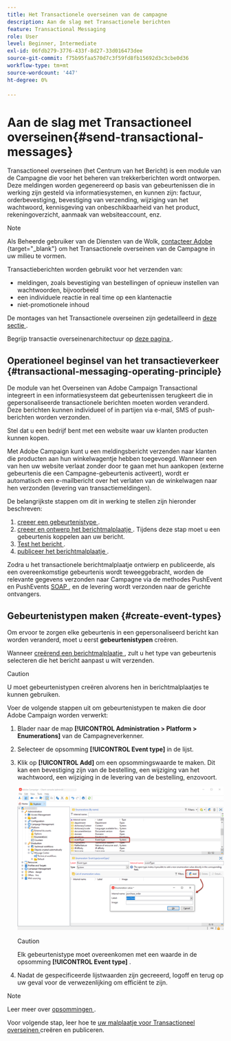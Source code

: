 ```yaml
---
title: Het Transactionele overseinen van de campagne
description: Aan de slag met Transactionele berichten
feature: Transactional Messaging
role: User
level: Beginner, Intermediate
exl-id: 06fdb279-3776-433f-8d27-33d016473dee
source-git-commit: f75b95faa570d7c3f59fd8fb15692d3c3cbe0d36
workflow-type: tm+mt
source-wordcount: '447'
ht-degree: 0%

---
```


# Aan de slag met Transactioneel overseinen{#send-transactional-messages}

Transactioneel overseinen (het Centrum van het Bericht) is een module van de Campagne die voor het beheren van trekkerberichten wordt ontworpen. Deze meldingen worden gegenereerd op basis van gebeurtenissen die in werking zijn gesteld via informatiesystemen, en kunnen zijn: factuur, orderbevestiging, bevestiging van verzending, wijziging van het wachtwoord, kennisgeving van onbeschikbaarheid van het product, rekeningoverzicht, aanmaak van websiteaccount, enz.

>[!NOTE]
>
>Als Beheerde gebruiker van de Diensten van de Wolk, [ contacteer Adobe ](../start/campaign-faq.md#support){target="_blank"} om het Transactionele overseinen van de Campagne in uw milieu te vormen.

Transactieberichten worden gebruikt voor het verzenden van:

* meldingen, zoals bevestiging van bestellingen of opnieuw instellen van wachtwoorden, bijvoorbeeld
* een individuele reactie in real time op een klantenactie
* niet-promotionele inhoud

De montages van het Transactionele overseinen zijn gedetailleerd in [ deze sectie ](../config/transactional-msg-settings.md).

Begrijp transactie overseinenarchitectuur op [ deze pagina ](../architecture/architecture.md#transac-msg-archi).

## Operationeel beginsel van het transactieverkeer {#transactional-messaging-operating-principle}

De module van het Overseinen van Adobe Campaign Transactional integreert in een informatiesysteem dat gebeurtenissen terugkeert die in gepersonaliseerde transactionele berichten moeten worden veranderd. Deze berichten kunnen individueel of in partijen via e-mail, SMS of push-berichten worden verzonden.

Stel dat u een bedrijf bent met een website waar uw klanten producten kunnen kopen.

Met Adobe Campaign kunt u een meldingsbericht verzenden naar klanten die producten aan hun winkelwagentje hebben toegevoegd. Wanneer een van hen uw website verlaat zonder door te gaan met hun aankopen (externe gebeurtenis die een Campagne-gebeurtenis activeert), wordt er automatisch een e-mailbericht over het verlaten van de winkelwagen naar hen verzonden (levering van transactiemeldingen).

De belangrijkste stappen om dit in werking te stellen zijn hieronder beschreven:

1. [ creeer een gebeurtenistype ](#create-event-types).
1. [ creeer en ontwerp het berichtmalplaatje ](transactional-template.md#create-message-template). Tijdens deze stap moet u een gebeurtenis koppelen aan uw bericht.
1. [ Test het bericht ](transactional-template.md#test-message-template).
1. [ publiceer het berichtmalplaatje ](transactional-template.md#publish-message-template).

Zodra u het transactionele berichtmalplaatje ontwierp en publiceerde, als een overeenkomstige gebeurtenis wordt teweeggebracht, worden de relevante gegevens verzonden naar Campagne via de methodes PushEvent en PushEvents [ SOAP ](../send/event-description.md), en de levering wordt verzonden naar de gerichte ontvangers.

## Gebeurtenistypen maken {#create-event-types}

Om ervoor te zorgen elke gebeurtenis in een gepersonaliseerd bericht kan worden veranderd, moet u eerst **gebeurtenistypen** creëren.

Wanneer [ creërend een berichtmalplaatje ](#create-message-template), zult u het type van gebeurtenis selecteren die het bericht aanpast u wilt verzenden.

>[!CAUTION]
>
>U moet gebeurtenistypen creëren alvorens hen in berichtmalplaatjes te kunnen gebruiken.

Voer de volgende stappen uit om gebeurtenistypen te maken die door Adobe Campaign worden verwerkt:

1. Blader naar de map **[!UICONTROL Administration > Platform > Enumerations]** van de Campagneverkenner.
1. Selecteer de opsomming **[!UICONTROL Event type]** in de lijst.
1. Klik op **[!UICONTROL Add]** om een opsommingswaarde te maken. Dit kan een bevestiging zijn van de bestelling, een wijziging van het wachtwoord, een wijziging in de levering van de bestelling, enzovoort.

   ![](assets/messagecenter_eventtype_enum_001.png)

   >[!CAUTION]
   >
   >Elk gebeurtenistype moet overeenkomen met een waarde in de opsomming **[!UICONTROL Event type]** .

1. Nadat de gespecificeerde lijstwaarden zijn gecreeerd, logoff en terug op uw geval voor de verwezenlijking om efficiënt te zijn.

>[!NOTE]
>
>Leer meer over [ opsommingen ](../config/enumerations.md).

Voor volgende stap, leer hoe te [ uw malplaatje voor Transactioneel overseinen ](transactional-template.md) creëren en publiceren.

